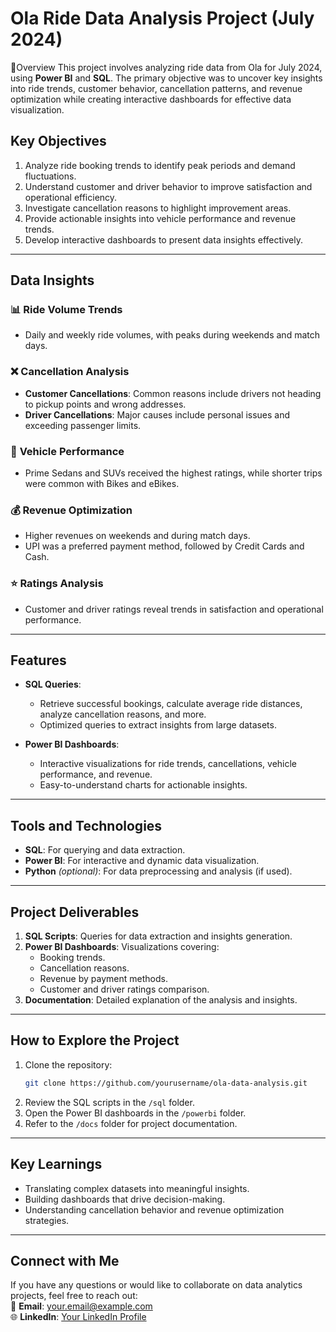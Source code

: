 # Ola Ride Data Analysis Project (July 2024)

🚖Overview
This project involves analyzing ride data from Ola for July 2024, using **Power BI** and **SQL**. The primary objective was to uncover key insights into ride trends, customer behavior, cancellation patterns, and revenue optimization while creating interactive dashboards for effective data visualization.

## Key Objectives
1. Analyze ride booking trends to identify peak periods and demand fluctuations.
2. Understand customer and driver behavior to improve satisfaction and operational efficiency.
3. Investigate cancellation reasons to highlight improvement areas.
4. Provide actionable insights into vehicle performance and revenue trends.
5. Develop interactive dashboards to present data insights effectively.

---

## **Data Insights**
### 📊 **Ride Volume Trends**  
- Daily and weekly ride volumes, with peaks during weekends and match days.

### ❌ **Cancellation Analysis**  
- **Customer Cancellations**: Common reasons include drivers not heading to pickup points and wrong addresses.  
- **Driver Cancellations**: Major causes include personal issues and exceeding passenger limits.  

### 🚗 **Vehicle Performance**  
- Prime Sedans and SUVs received the highest ratings, while shorter trips were common with Bikes and eBikes.  

### 💰 **Revenue Optimization**  
- Higher revenues on weekends and during match days.  
- UPI was a preferred payment method, followed by Credit Cards and Cash.

### ⭐ **Ratings Analysis**  
- Customer and driver ratings reveal trends in satisfaction and operational performance.

---

## **Features**
- **SQL Queries**: 
  - Retrieve successful bookings, calculate average ride distances, analyze cancellation reasons, and more.  
  - Optimized queries to extract insights from large datasets.  

- **Power BI Dashboards**: 
  - Interactive visualizations for ride trends, cancellations, vehicle performance, and revenue.  
  - Easy-to-understand charts for actionable insights.

---

## **Tools and Technologies**
- **SQL**: For querying and data extraction.  
- **Power BI**: For interactive and dynamic data visualization.  
- **Python** *(optional)*: For data preprocessing and analysis (if used).  

---

## **Project Deliverables**
1. **SQL Scripts**: Queries for data extraction and insights generation.
2. **Power BI Dashboards**: Visualizations covering:
   - Booking trends.
   - Cancellation reasons.
   - Revenue by payment methods.
   - Customer and driver ratings comparison.
3. **Documentation**: Detailed explanation of the analysis and insights.

---

## **How to Explore the Project**
1. Clone the repository:
   ```bash
   git clone https://github.com/yourusername/ola-data-analysis.git
   ```
2. Review the SQL scripts in the `/sql` folder.  
3. Open the Power BI dashboards in the `/powerbi` folder.  
4. Refer to the `/docs` folder for project documentation.

---

## **Key Learnings**
- Translating complex datasets into meaningful insights.
- Building dashboards that drive decision-making.
- Understanding cancellation behavior and revenue optimization strategies.

---

## **Connect with Me**
If you have any questions or would like to collaborate on data analytics projects, feel free to reach out:  
📧 **Email**: your.email@example.com  
🌐 **LinkedIn**: [Your LinkedIn Profile](https://linkedin.com/in/yourprofile)  
